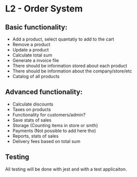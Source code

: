 # L2 - Order System

## Basic functionality:
- Add a product, select quantatiy to add to the cart
- Remove a product
- Update a product
- Calculate total sum
- Generate a invoice file
- There should be information stored about each product
- There should be information about the company/store/etc
- Catalog of all products



## Advanced functionality:
- Calculate discounts
- Taxes on products
- Functionality for customers/admin?
- Save stats of sales
- Storage (Counting items in store or smth)
- Payments (Not possible to add here tho)
- Reports, stats of sales
- Delivery fees based on total sum


## Testing
All testing will be done with jest and with a test applicaiton.
